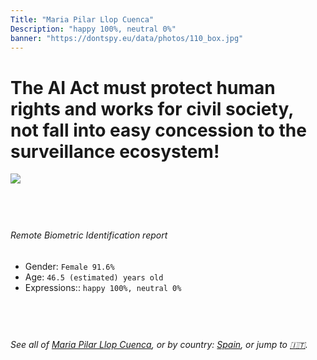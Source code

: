 ```yaml
---
Title: "Maria Pilar Llop Cuenca"
Description: "happy 100%, neutral 0%"
banner: "https://dontspy.eu/data/photos/110_box.jpg"
---
```


# The AI Act must protect human rights and works for civil society, not fall into easy concession to the surveillance ecosystem!

<link rel="stylesheet" type="text/css" href="/css/blog.css" />

<div class="is-fake" hidden>

_This is a **fake picture**_, we collect these anyway [because the AI Act](why-deepfake) negotiation moves in a way that would create more mess in our lives! for a longer explanation, read [The Dual Threat: How Losing the Biometric Battle Fuels Deepfake Proliferation](/blog/the-dual-threat-how-losing-the-biometric-battle-fuels-deepfake-proliferation/)

</div>

<!-- <img src="https://dontspy.eu/data/photos/54_box.jpg" /> -->
<img src="https://dontspy.eu/data/photos/110_box.jpg" />

## <br>

###### Remote Biometric Identification report

* <span class="label">Gender:</span> `Female 91.6%`
* <span class="label">Age:</span> `46.5 (estimated) years old`
* <span class="label">Expressions::</span> `happy 100%, neutral 0%`

## <br>

###### See all of [Maria Pilar Llop Cuenca](/policymaker#Maria%20Pilar%20Llop%20Cuenca), or by country: [Spain](/country#Spain), or jump to [🇮🇹](/x/58).

## <br>